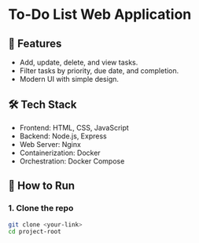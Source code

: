 # To-Do List Web Application

## 📌 Features
- Add, update, delete, and view tasks.
- Filter tasks by priority, due date, and completion.
- Modern UI with simple design.

## 🛠️ Tech Stack
- Frontend: HTML, CSS, JavaScript
- Backend: Node.js, Express
- Web Server: Nginx
- Containerization: Docker
- Orchestration: Docker Compose

## 🚀 How to Run

### 1. Clone the repo
```bash
git clone <your-link>
cd project-root
